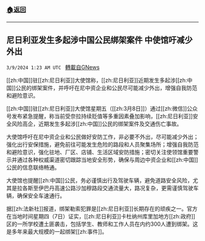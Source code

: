 ###  [:house:返回](README.md)
---


## 尼日利亚发生多起涉中国公民绑架案件 中使馆吁减少外出
`3/9/2024 1:23 AM UTC ` [轉載自GNews](https://gnews.org/articles/2378692)

[[zh:中国]]驻[[zh:尼日利亚]]大使馆称，[[zh:尼日利亚]]近期发生多起涉[[zh:中国]]公民的绑架案件，并呼吁在尼中资企业和公民尽可能减少外出，增强自我防范和避险意识。

[[zh:中国]]驻[[zh:尼日利亚]]大使馆星期五（[[zh:3月8日]]）通过[[zh:微信]]公众号发布紧急提醒，称当前受奈拉持续贬值等多重因素叠加影响，[[zh:尼日利亚]]安全风险高企，近期发生多起涉[[zh:中国]]公民的绑架案件及交通伤亡事故。

大使馆呼吁在尼中资企业和公民做好安防工作，非必要不外出，尽可能减少外出；强化出行安保措施，避免前往可能发生危险的路段和人员聚集场所；增强自我防范和避险意识，强化驻地、厂区、店铺、生活区域安防措施；密切关注使领馆重要警示并通过各种权威渠道密切跟踪当地安全形势，确保与周边中资企业和[[zh:中国]]公民的信息联络畅通。

大使馆也提醒[[zh:中国]]公民，务必谨慎出行及驾驶车辆，避免道路安全风险，尤其是拉各斯至伊巴丹高速公路沙加穆路段交通流量大，路况复杂，更需谨慎驾驶车辆，确保安全车速通行。

据[[zh:法新社]]报道，绑架勒索犯罪是[[zh:尼日利亚]]长期存在的顽疾之一。官方在当地时间星期四（7日）证实，[[zh:尼日利亚]]卡杜纳州库里加地方[[zh:政府]]区的一所学校遭土匪袭击，包括学生、教师和工作人员在内约300人遭到绑架。这是多年来最大规模的一起绑架[[zh:事件]]。
